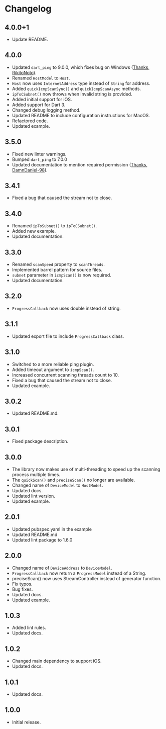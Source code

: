 # Changelog

## 4.0.0+1

- Update README.

## 4.0.0

- Updated `dart_ping` to 9.0.0, which fixes bug on Windows ([Thanks, RikitoNoto](https://github.com/ivirtex/lan_scanner/pull/11)).
- Renamed `HostModel` to `Host`.
- `Host` now uses `InternetAddress` type instead of `String` for address.
- Added `quickIcmpScanSync()` and `quickIcmpScanAsync` methods.
- `ipToCSubnet()` now throws when invalid string is provided.
- Added initial support for iOS.
- Added support for Dart 3.
- Changed debug logging method.
- Updated README to include configuration instructions for MacOS.
- Refactored code.
- Updated example.

## 3.5.0

- Fixed new linter warnings.
- Bumped `dart_ping` to 7.0.0
- Updated documentation to mention required permission ([Thanks, DamnDaniel-98](https://github.com/ivirtex/lan_scanner/issues/4)).

## 3.4.1

- Fixed a bug that caused the stream not to close.

## 3.4.0

- Renamed `ipToSubnet()` to `ipToCSubnet()`.
- Added new example.
- Updated documentation.

## 3.3.0

- Renamed `scanSpeed` property to `scanThreads`.
- Implemented barrel pattern for source files.
- `subnet` parameter in `icmpScan()` is now required.
- Updated documentation.

## 3.2.0

- `ProgressCallback` now uses double instead of string.

## 3.1.1

- Updated export file to include `ProgressCallback` class.

## 3.1.0

- Switched to a more reliable ping plugin.
- Added timeout argument to `icmpScan()`.
- Increased concurrent scanning threads count to 10.
- Fixed a bug that caused the stream not to close.
- Updated example.

## 3.0.2

- Updated README.md.

## 3.0.1

- Fixed package description.

## 3.0.0

- The library now makes use of multi-threading to speed up the scanning process multiple times.
- The `quickScan()` and `preciseScan()` no longer are available.
- Changed name of `DeviceModel` to `HostModel`.
- Updated docs.
- Updated lint version.
- Updated example.

## 2.0.1

- Updated pubspec.yaml in the example
- Updated README.md
- Updated lint package to 1.6.0

## 2.0.0

- Changed name of `DeviceAddress` to `DeviceModel`.
- `ProgressCallback` now return a `ProgressModel` instead of a String.
- preciseScan() now uses StreamController instead of generator function.
- Fix typos.
- Bug fixes.
- Updated docs.
- Updated example.

## 1.0.3

- Added lint rules.
- Updated docs.

## 1.0.2

- Changed main dependency to support iOS.
- Updated docs.

## 1.0.1

- Updated docs.

## 1.0.0

- Initial release.
